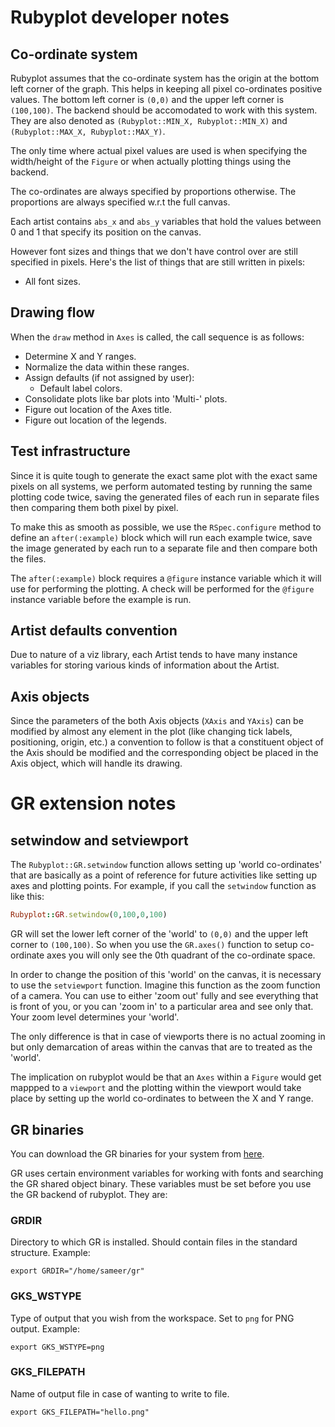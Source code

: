 # Rubyplot developer notes

## Co-ordinate system

Rubyplot assumes that the co-ordinate system has the origin at the bottom left corner
of the graph. This helps in keeping all pixel co-ordinates positive values. The bottom
left corner is `(0,0)` and the upper left corner is `(100,100)`. The backend should be
accomodated to work with this system. They are also denoted as `(Rubyplot::MIN_X, Rubyplot::MIN_X)`
and `(Rubyplot::MAX_X, Rubyplot::MAX_Y)`.

The only time where actual pixel values are used is when specifying the width/height
of the `Figure` or when actually plotting things using the backend.

The co-ordinates are always specified by proportions otherwise. The proportions are
always specified w.r.t the full canvas.

Each artist contains `abs_x` and `abs_y` variables that hold the values between 0 and 1
that specify its position on the canvas.

However font sizes and things that we don't have control over are still specified in pixels.
Here's the list of things that are still written in pixels:
+ All font sizes.

## Drawing flow

When the `draw` method in `Axes` is called, the call sequence is as follows:
* Determine X and Y ranges.
* Normalize the data within these ranges.
* Assign defaults (if not assigned by user):
  - Default label colors.
* Consolidate plots like bar plots into 'Multi-' plots.
* Figure out location of the Axes title.
* Figure out location of the legends.

## Test infrastructure

Since it is quite tough to generate the exact same plot with the exact same
pixels on all systems, we perform automated testing by running the same
plotting code twice, saving the generated files of each run in separate files
then comparing them both pixel by pixel.

To make this as smooth as possible, we use the `RSpec.configure` method to define
an `after(:example)` block which will run each example twice, save the image generated
by each run to a separate file and then compare both the files.

The `after(:example)` block requires a `@figure` instance variable which it will use
for performing the plotting. A check will be performed for the `@figure` instance
variable before the example is run.

## Artist defaults convention

Due to nature of a viz library, each Artist tends to have many instance variables
for storing various kinds of information about the Artist.

## Axis objects

Since the parameters of the both Axis objects (`XAxis` and `YAxis`) can be modified
by almost any element in the plot (like changing tick labels, positioning, origin, etc.)
a convention to follow is that a constituent object of the Axis should be modified
and the corresponding object be placed in the Axis object, which will handle its drawing.

# GR extension notes

## setwindow and setviewport

The `Rubyplot::GR.setwindow` function allows setting up 'world co-ordinates' that are
basically as a point of reference for future activities like setting up axes and 
plotting points. For example, if you call the `setwindow` function as like this:
``` ruby
Rubyplot::GR.setwindow(0,100,0,100)
```
GR will set the lower left corner of the 'world' to `(0,0)` and the upper left corner
to `(100,100)`. So when you use the `GR.axes()` function to setup co-ordinate axes
you will only see the 0th quadrant of the co-ordinate space.

In order to change the position of this 'world' on the canvas, it is necessary to use
the `setviewport` function. Imagine this function as the zoom function of a camera. You
can use to either 'zoom out' fully and see everything that is front of you, or you can
'zoom in' to a particular area and see only that. Your zoom level determines your 'world'.

The only difference is that in case of viewports there is no actual zooming in but only
demarcation of areas within the canvas that are to treated as the 'world'.

The implication on rubyplot would be that an `Axes` within a `Figure` would get mappped
to a `viewport` and the plotting within the viewport would take place by setting up the
world co-ordinates to between the X and Y range.

## GR binaries

You can download the GR binaries for your system from [here](https://gr-framework.org/c.html#installation).

GR uses certain environment variables for working with fonts and searching the GR shared
object binary. These variables must be set before you use the GR backend of rubyplot. 
They are:

### GRDIR
Directory to which GR is installed. Should contain files in the standard structure. Example:
```
export GRDIR="/home/sameer/gr"
```

### GKS\_WSTYPE
Type of output that you wish from the workspace. Set to `png` for PNG output.
Example:
```
export GKS_WSTYPE=png
```

### GKS\_FILEPATH
Name of output file in case of wanting to write to file.
```
export GKS_FILEPATH="hello.png"
```

